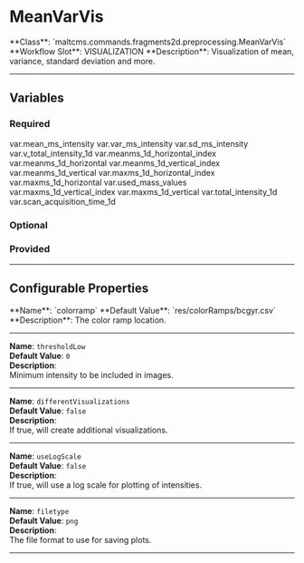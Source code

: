 <h1>MeanVarVis</h1>
**Class**: `maltcms.commands.fragments2d.preprocessing.MeanVarVis`  
**Workflow Slot**: VISUALIZATION  
**Description**: Visualization of mean, variance, standard deviation and more.  

---

<h2>Variables</h2>
<h3>Required</h3>
	var.mean_ms_intensity
	var.var_ms_intensity
	var.sd_ms_intensity
	var.v_total_intensity_1d
	var.meanms_1d_horizontal_index
	var.meanms_1d_horizontal
	var.meanms_1d_vertical_index
	var.meanms_1d_vertical
	var.maxms_1d_horizontal_index
	var.maxms_1d_horizontal
	var.used_mass_values
	var.maxms_1d_vertical_index
	var.maxms_1d_vertical
	var.total_intensity_1d
	var.scan_acquisition_time_1d

<h3>Optional</h3>

<h3>Provided</h3>


---

<h2>Configurable Properties</h2>
**Name**: `colorramp`  
**Default Value**: `res/colorRamps/bcgyr.csv`  
**Description**:  
The color ramp location.  

---

**Name**: `thresholdLow`  
**Default Value**: `0`  
**Description**:  
Minimum intensity to be included in images.  

---

**Name**: `differentVisualizations`  
**Default Value**: `false`  
**Description**:  
If true, will create additional visualizations.  

---

**Name**: `useLogScale`  
**Default Value**: `false`  
**Description**:  
If true, will use a log scale for plotting of intensities.  

---

**Name**: `filetype`  
**Default Value**: `png`  
**Description**:  
The file format to use for saving plots.  

---


